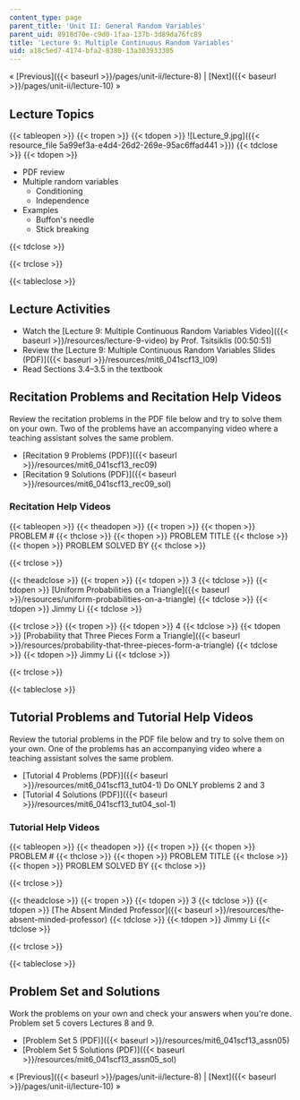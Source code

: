 ```yaml
---
content_type: page
parent_title: 'Unit II: General Random Variables'
parent_uid: 8918d70e-c9d0-1faa-137b-3d89da76fc89
title: 'Lecture 9: Multiple Continuous Random Variables'
uid: a18c5ed7-4174-bfa2-8380-13a303933305
---
```


« [Previous]({{< baseurl >}}/pages/unit-ii/lecture-8) | [Next]({{< baseurl >}}/pages/unit-ii/lecture-10) »

Lecture Topics
--------------

{{< tableopen >}}
{{< tropen >}}
{{< tdopen >}}
![Lecture_9.jpg]({{< resource_file 5a99ef3a-e4d4-26d2-269e-95ac6ffad441 >}})
{{< tdclose >}}
{{< tdopen >}}


*   PDF review
*   Multiple random variables
    *   Conditioning
    *   Independence
*   Examples
    *   Buffon's needle
    *   Stick breaking


{{< tdclose >}}

{{< trclose >}}

{{< tableclose >}}

Lecture Activities
------------------

*   Watch the [Lecture 9: Multiple Continuous Random Variables Video]({{< baseurl >}}/resources/lecture-9-video) by Prof. Tsitsiklis (00:50:51)
*   Review the [Lecture 9: Multiple Continuous Random Variables Slides (PDF)]({{< baseurl >}}/resources/mit6_041scf13_l09)
*   Read Sections 3.4–3.5 in the textbook

Recitation Problems and Recitation Help Videos
----------------------------------------------

Review the recitation problems in the PDF file below and try to solve them on your own. Two of the problems have an accompanying video where a teaching assistant solves the same problem.

*   [Recitation 9 Problems (PDF)]({{< baseurl >}}/resources/mit6_041scf13_rec09)
*   [Recitation 9 Solutions (PDF)]({{< baseurl >}}/resources/mit6_041scf13_rec09_sol)

### Recitation Help Videos

{{< tableopen >}}
{{< theadopen >}}
{{< tropen >}}
{{< thopen >}}
PROBLEM #
{{< thclose >}}
{{< thopen >}}
PROBLEM TITLE
{{< thclose >}}
{{< thopen >}}
PROBLEM SOLVED BY
{{< thclose >}}

{{< trclose >}}

{{< theadclose >}}
{{< tropen >}}
{{< tdopen >}}
3
{{< tdclose >}}
{{< tdopen >}}
[Uniform Probabilities on a Triangle]({{< baseurl >}}/resources/uniform-probabilities-on-a-triangle)
{{< tdclose >}}
{{< tdopen >}}
Jimmy Li
{{< tdclose >}}

{{< trclose >}}
{{< tropen >}}
{{< tdopen >}}
4
{{< tdclose >}}
{{< tdopen >}}
[Probability that Three Pieces Form a Triangle]({{< baseurl >}}/resources/probability-that-three-pieces-form-a-triangle)
{{< tdclose >}}
{{< tdopen >}}
Jimmy Li
{{< tdclose >}}

{{< trclose >}}

{{< tableclose >}}

Tutorial Problems and Tutorial Help Videos
------------------------------------------

Review the tutorial problems in the PDF file below and try to solve them on your own. One of the problems has an accompanying video where a teaching assistant solves the same problem.

*   [Tutorial 4 Problems (PDF)]({{< baseurl >}}/resources/mit6_041scf13_tut04-1) Do ONLY problems 2 and 3
*   [Tutorial 4 Solutions (PDF)]({{< baseurl >}}/resources/mit6_041scf13_tut04_sol-1)

### Tutorial Help Videos

{{< tableopen >}}
{{< theadopen >}}
{{< tropen >}}
{{< thopen >}}
PROBLEM #
{{< thclose >}}
{{< thopen >}}
PROBLEM TITLE
{{< thclose >}}
{{< thopen >}}
PROBLEM SOLVED BY
{{< thclose >}}

{{< trclose >}}

{{< theadclose >}}
{{< tropen >}}
{{< tdopen >}}
3
{{< tdclose >}}
{{< tdopen >}}
[The Absent Minded Professor]({{< baseurl >}}/resources/the-absent-minded-professor)
{{< tdclose >}}
{{< tdopen >}}
Jimmy Li
{{< tdclose >}}

{{< trclose >}}

{{< tableclose >}}

Problem Set and Solutions
-------------------------

Work the problems on your own and check your answers when you're done. Problem set 5 covers Lectures 8 and 9.

*   [Problem Set 5 (PDF)]({{< baseurl >}}/resources/mit6_041scf13_assn05)
*   [Problem Set 5 Solutions (PDF)]({{< baseurl >}}/resources/mit6_041scf13_assn05_sol)

« [Previous]({{< baseurl >}}/pages/unit-ii/lecture-8) | [Next]({{< baseurl >}}/pages/unit-ii/lecture-10) »